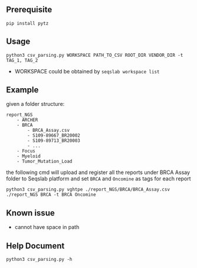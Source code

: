 ## Prerequisite
```
pip install pytz
```

## Usage
```
python3 csv_parsing.py WORKSPACE PATH_TO_CSV ROOT_DIR VENDOR_DIR -t TAG_1, TAG_2
```
* WORKSPACE could be obtained by ```seqslab workspace list```

## Example
given a folder structure:

```
report_NGS
	- ARCHER
	- BRCA
		- BRCA_Assay.csv
		- S109-89667_BR20002
		- S109-89713_BR20003
		- ...
	- Focus
	- Myeloid
	- Tumor_Mutation_Load
```
the following cmd will upload and register all the reports under BRCA Assay folder to Seqslab platform and set `BRCA` and `Oncomine` as tags for each report

```
python3 csv_parsing.py vghtpe ./report_NGS/BRCA/BRCA_Assay.csv ./report_NGS BRCA -t BRCA Oncomine
```

## Known issue
* cannot have space in path


## Help Document
```
python3 csv_parsing.py -h
```
